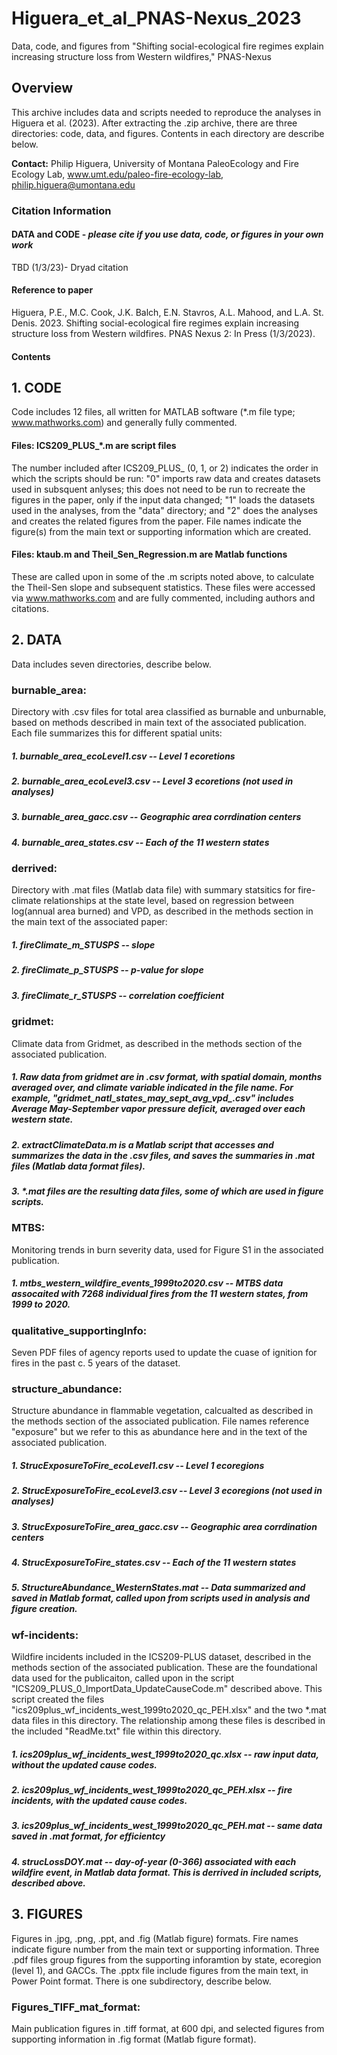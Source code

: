 # Higuera_et_al_PNAS-Nexus_2023
Data, code, and figures from "Shifting social-ecological fire regimes explain increasing structure loss from Western wildfires," PNAS-Nexus

## Overview

This archive includes data and scripts needed to reproduce the analyses in Higuera et al. (2023). After extracting the .zip archive, there are three directories: code, data, and figures. Contents in each directory are describe below.

**Contact:** Philip Higuera, University of Montana PaleoEcology and Fire Ecology Lab, www.umt.edu/paleo-fire-ecology-lab, philip.higuera@umontana.edu

### Citation Information

#### DATA and CODE - *please cite if you use data, code, or figures in your own work*
TBD (1/3/23)- Dryad citation 

#### Reference to paper 
Higuera, P.E., M.C. Cook, J.K. Balch, E.N. Stavros, A.L. Mahood, and L.A. St. Denis. 2023. Shifting social-ecological fire regimes explain increasing structure loss from Western wildfires. PNAS Nexus 2: In Press (1/3/2023).

#### Contents

## 1. CODE

Code includes 12 files, all written for MATLAB software (*.m file type; www.mathworks.com) and  generally fully commented. 

#### Files: ICS209_PLUS_*.m are script files 

The number included after ICS209_PLUS_ (0, 1, or 2) indicates the order in which the scripts should be run: "0" imports raw data and creates datasets used in subsquent anlyses; this does not need to be run to recreate the figures in the paper, only if the input data changed; "1" loads the datasets used in the analyses, from the "data" directory; and "2" does the analyses and creates the related figures from the paper. File names indicate the figure(s) from the main text or supporting information which are created. 

#### Files: ktaub.m and Theil_Sen_Regression.m are Matlab functions

These are called upon in some of the .m scripts noted above, to calculate the Theil-Sen slope and subsequent statistics. These files were accessed via www.mathworks.com and are fully commented, including authors and citations. 


## 2. DATA

Data includes seven directories, describe below. 

###  burnable_area: 

Directory with .csv files for total area classified as burnable and unburnable, based on methods described in main text of the associated publication. Each file summarizes this for different spatial units:
#####  1. burnable_area_ecoLevel1.csv -- Level 1 ecoretions
#####  2. burnable_area_ecoLevel3.csv -- Level 3 ecoretions (not used in analyses) 
#####  3. burnable_area_gacc.csv -- Geographic area corrdination centers
#####  4. burnable_area_states.csv -- Each of the 11 western states

###  derrived: 

Directory with .mat files (Matlab data file) with summary statsitics for fire-climate relationships at the state level, based on regression between log(annual area burned) and VPD, as described in the methods section in the main text of the associated paper:
##### 1. fireClimate_m_STUSPS -- slope 
##### 2. fireClimate_p_STUSPS -- p-value for slope
##### 3. fireClimate_r_STUSPS -- correlation coefficient

### gridmet: 

Climate data from Gridmet, as described in the methods section of the associated publication. 

##### 1. Raw data from gridmet are in .csv format, with spatial domain, months averaged over, and climate variable indicated in the file name. For example, "gridmet_natl_states_may_sept_avg_vpd_.csv" includes Average May-September vapor pressure deficit, averaged over each western state. 
##### 2. extractClimateData.m is a Matlab script that accesses and summarizes the data in the .csv files, and saves the summaries in .mat files (Matlab data format files). 
##### 3. *.mat files are the resulting data files, some of which are used in figure scripts. 

### MTBS: 

Monitoring trends in burn severity data, used for Figure S1 in the associated publication. 

##### 1. mtbs_western_wildfire_events_1999to2020.csv -- MTBS data assocaited with 7268 individual fires from the 11 western states, from 1999 to 2020. 

### qualitative_supportingInfo: 

Seven PDF files of agency reports used to update the cuase of ignition for fires in the past c. 5 years of the dataset. 

### structure_abundance: 

Structure abundance in flammable vegetation, calcualted as described in the methods section of the associated publication. File names reference "exposure" but we refer to this as abundance here and in the text of the associated publication. 
#####  1. StrucExposureToFire_ecoLevel1.csv -- Level 1 ecoregions
#####  2. StrucExposureToFire_ecoLevel3.csv -- Level 3 ecoregions (not used in analyses) 
#####  3. StrucExposureToFire_area_gacc.csv -- Geographic area corrdination centers
#####  4. StrucExposureToFire_states.csv -- Each of the 11 western states
##### 5. StructureAbundance_WesternStates.mat -- Data summarized and saved in Matlab format, called upon from scripts used in analysis and figure creation. 

### wf-incidents: 

Wildfire incidents included in the ICS209-PLUS dataset, described in the methods section of the associated publication. These are the foundational data used for the publicaiton, called upon in the script "ICS209_PLUS_0_ImportData_UpdateCauseCode.m" described above. This script created the files "ics209plus_wf_incidents_west_1999to2020_qc_PEH.xlsx" and the two *.mat data files in this directory. The relationship among these files is described in the included "ReadMe.txt" file within this directory. 

##### 1. ics209plus_wf_incidents_west_1999to2020_qc.xlsx -- raw input data, without the updated cause codes. 
##### 2. ics209plus_wf_incidents_west_1999to2020_qc_PEH.xlsx -- fire incidents, with the updated cause codes.
##### 3. ics209plus_wf_incidents_west_1999to2020_qc_PEH.mat -- same data saved in .mat format, for efficientcy
##### 4. strucLossDOY.mat -- day-of-year (0-366) associated with each wildfire event, in Matlab data format. This is derrived in included scripts, described above. 


## 3. FIGURES

Figures in .jpg, .png, .ppt, and .fig (Matlab figure) formats. Fire names indicate figure number from the main text or supporting information. Three .pdf files group figures from the supporting inforamtion by state, ecoregion (level 1), and GACCs. The .pptx file include figures from the main text, in Power Point format. There is one subdirectory, describe below. 

### Figures_TIFF_mat_format: 

Main publication figures in .tiff format, at 600 dpi, and selected figures from supporting information in .fig format (Matlab figure format).
